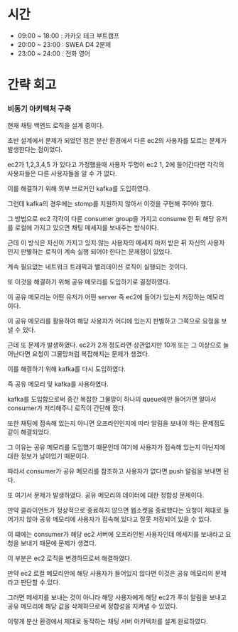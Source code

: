 # 시간
- 09:00 ~ 18:00 : 카카오 테크 부트캠프
- 20:00 ~ 23:00 : SWEA D4 2문제
- 23:00 ~ 24:00 : 전화 영어

# 간략 회고

### 비동기 아키텍처 구축

현재 채팅 백엔드 로직을 설계 중이다.

초반 설계에서 문제가 되었던 점은 분산 환경에서 다른 ec2의 사용자를 모르는 문제가 발생한다는 점이었다.

ec2가 1,2,3,4,5 가 있다고 가정했을때 사용자 두명이 ec2 1, 2에 들어간다면 각각의 사용자들은 다른 사용자들을 알 수 가 없다.

이를 해결하기 위해 외부 브로커인 kafka를 도입하였다.

그런데 kafka의 경우에는 stomp를 지원하지 않아서 이것을 구현해 주어야 했다.

그 방법으로 ec2 각각이 다른 consumer group을 가지고 consume 한 뒤 해당 유저를 로컬에 가지고 있으면 채팅 메세지를 보내주는 방식이다.

근데 이 방식은 자신이 가지고 있지 않는 사용자의 메세지 마저 받은 뒤 자신의 사용자 인지 판별하는 로직이 계속 실행 되어야 한다는 문제점이 있었다.

계속 필요없는 네트워크 트래픽과 밸리데이션 로직이 실행되는 것이다.

또 이것을 해결하기 위해 공유 메모리를 도입하기로 결정하였다.

이 공유 메모리는 어떤 유저가 어떤 server 즉 ec2에 들어가 있는지 저장하는 메모리 이다.

이 공유 메모리를 활용하여 해당 사용자가 어디에 있는지 판별하고 그쪽으로 요청을 보낼 수 있다.

근데 또 문제가 발생하였다. ec2가 2개 정도라면 상관없지만 10개 또는 그 이상으로 늘어난다면 요청이 그물망처럼 복잡해지는 문제가 생겼다.

이를 해결하기 위해 kafka를 다시 도입하였다.

즉 공유 메모리 및 kafka를 사용하였다.

kafka를 도입함으로써 중간 복잡한 그물망이 하나의 queue에만 들어가면 알아서 consumer가 처리해주니 로직이 간단해 졌다.

또한 채팅에 접속해 있는지 아니면 오프라인인지에 따라 알림을 보내야 하는 문제점도 같이 해결되었다.

그 이유는 공유 메모리를 도입했기 떄문인데 여기에 사용자가 접속해 있는지 아닌지에 대한 정보가 남아있기 때문이다.

따라서 consumer가 공유 메모리를 참조하고 사용자가 없다면 push 알림을 보내면 된다.

또 여기서 문제가 발생하였다. 공유 메모리의 데이터에 대한 정합성 문제이다.

만약 클라이언트가 정상적으로 종료하지 않으면 웹소켓을 종료했다는 요청이 제대로 들어가지 않아 공유 메모리에 사용자가 접속해 있다고 잘못 저장되어 있을 수 있다.

이 떄에는 consumer가 해당 ec2 서버에 오프라인된 사용자인데 메세지를 보내라고 요청을 보내기 때문에 문제가 생겼다.

이 부분은 ec2 로직을 변경하므로써 해결하였다.

만약 ec2 로컬 메모리안에 해당 사용자가 들어있지 않다면 이것은 공유 메모리의 문제라고 판단할 수 있다.

그러면 메세지를 보내는 것이 아니라 해당 사용자에게 해당 ec2가 푸쉬 알림을 보내고 공유 메모리에 해당 값을 삭제하므로써 정합성을 지켜낼 수 있었다.

이렇게 분산 환경에서 제대로 동작하는 채팅 서버 아키텍처를 설계 완료하였다.